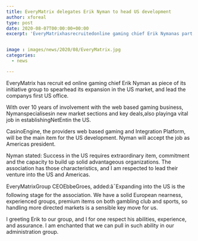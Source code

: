 ```yaml
---
title: EveryMatrix delegates Erik Nyman to head US development
author: xforeal 
type: post
date: 2020-08-07T00:00:00+00:00
excerpt: 'EveryMatrixhasrecruitedonline gaming chief Erik Nymanas part ofits initiative group tospearheaditsexpansion in the US market, and lead thecompanys first US office '


image : images/news/2020/08/EveryMatrix.jpg
categories:
  - news

---
```

EveryMatrix<span data-contrast="none" /> <span data-contrast="none">has </span><span data-contrast="none">recruit </span><span data-contrast="none">ed </span><span data-contrast="none">online gaming chief Erik Nyman </span><span data-contrast="none">as piece of </span><span data-contrast="none">its initiative group to </span><span data-contrast="none">spearhead </span><span data-contrast="none">its </span><span data-contrast="none">expansion in the US market, and lead the </span><span data-contrast="none">companys first US office. </span><span data-contrast="none" />

<span data-contrast="none">With over 10 years of involvement with the web based gaming business, Nymanspecialisesin new market sections and key deals,also playinga vital job in establishingNetEntin the US. </span><span data-ccp-props="{" />

<span data-contrast="none">CasinoEngine, the providers web based gaming and Integration Platform, will be the main item for the US development. Nyman will accept the job as Americas president. </span>

<span data-contrast="none">Nyman stated: Success in the US requires extraordinary item, commitment and the capacity to build up solid advantageous organizations. The association has those characteristics, and I am respected to lead their venture into the US and Americas. </span>

<span data-contrast="none">EveryMatrixGroup CEOEbbeGroes, added:â¯Expanding into the US is the following stage for the association. We have a solid European nearness, experienced groups, premium items on both gambling club and sports, so handling more directed markets is a sensible key move for us. </span>

<span data-contrast="none">I greeting Erik to our group, and I for one respect his abilities, experience, and assurance. I am enchanted that we can pull in such ability in our administration group. </span>